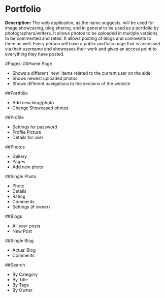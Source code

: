 # Portfolio
**Description:**
The web application, as the name suggests, will be used for image showcasing, blog sharing, and in general to be used as a portfolio by photographers/writers. It allows photos to be uploaded in multiple versions, to be commented and rated. It allows posting of blogs and comments to them as well. Every person will have a public portfolio page that is accessed via their username and showcases their work and gives an access point to everything they have posted.

#Pages:
##Home Page
<ul>
<li>Shows a different 'new' items related to the current user on the side</li>
<li>Shows newest uploaded photos</li>
<li>Shows different navigations to the sections of the website</li>
</ul>

##Portfolio
<ul>
<li>Add new blog/photo</li>
<li>Change Showcased photos</li>
</ul>
##Profile
<ul>
<li>Settings for password</li>
<li>Profile Picture</li>
<li>Details for user</li>
</ul>
##Photos
<ul>
<li>Gallery</li>
<li>Pages</li>
<li>Add new photo</li>
</ul>
##Single Photo
<ul>
<li>Photo</li>
<li>Details</li>
<li>Rating</li>
<li>Comments</li>
<li>Settings (if owner)</li>
</ul>
##Blogs
<ul>
<li>All your posts</li>
<li>New Post</li>
</ul>
##Single Blog
<ul>
<li>Actual Blog</li>
<li>Comments</li>
</ul>
##Search
<ul>
<li>By Category</li>
<li>By Title</li>
<li>By Tags</li>
<li>By Owner</li>
</ul>
